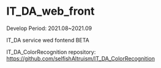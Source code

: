 # IT_DA_web_front

Develop Period: 2021.08~2021.09

IT_DA service wed fontend BETA

IT_DA_ColorRecognition repository: https://github.com/selfishAltruism/IT_DA_ColorRecognition
